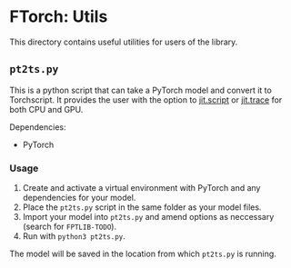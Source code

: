 # FTorch: Utils

This directory contains useful utilities for users of the library.

## `pt2ts.py`

This is a python script that can take a PyTorch model and convert it to Torchscript.
It provides the user with the option to [jit.script](https://pytorch.org/docs/stable/generated/torch.jit.script.html#torch.jit.script) or [jit.trace](https://pytorch.org/docs/stable/generated/torch.jit.trace.html#torch.jit.trace) for both CPU and GPU.

Dependencies:
- PyTorch

### Usage
1. Create and activate a virtual environment with PyTorch and any dependencies for your model.
2. Place the `pt2ts.py` script in the same folder as your model files.
3. Import your model into `pt2ts.py` and amend options as neccessary (search for `FPTLIB-TODO`).
4. Run with `python3 pt2ts.py`.

The model will be saved in the location from which `pt2ts.py` is running.
